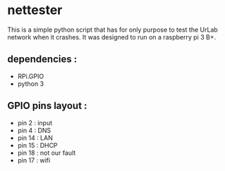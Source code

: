 # nettester

This is a simple python script that has for only purpose to test the UrLab network when it crashes.
It was designed to run on a raspberry pi 3 B+.

## dependencies :
* RPi.GPIO
* python 3

## GPIO pins layout :

* pin 2 : input
* pin 4 : DNS
* pin 14 : LAN
* pin 15 : DHCP
* pin 18 : not our fault
* pin 17 : wifi